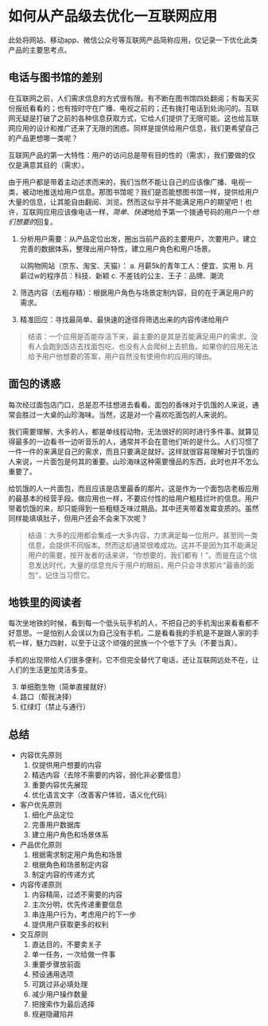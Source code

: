 # 如何从产品级去优化一互联网应用
此处将网站、移动app、微信公众号等互联网产品简称应用，仅记录一下优化此类产品的主要思考点。

## 电话与图书馆的差别
在互联网之前，人们需求信息的方式很有限。有不断在图书馆四处翻阅；有每天买份报纸看看的；也有按时守在广播、电视之前的；还有拨打电话到处询问的。互联网无疑是打破了之前的各种信息获取方式，它给人们提供了无限可能。这也给互联网应用的设计和推广还来了无限的困惑。同样是提供给用户信息，我们更希望自己的产品更想哪一类呢？

互联网产品的第一大特性：用户的访问总是带有目的性的（需求），我们要做的仅仅是满意其目的（需求）。

由于用户都是带着主动述求而来的，我们当然不能让自己的应该像广播、电视一类，被动地推送给用户信息。那图书馆呢？我们是否能想图书馆一样，提供给用户大量的信息，让其能自由翻阅、浏览。然而这似乎并不能满足用户的期望吧！也许，互联网应用应该像电话一样，*简单*、*快速*地给予第一个拨通号码的用户一个*他们想要的*回复。

1. 分析用户需要：从产品定位出发，圈出当前产品的主要用户，次要用户。建立完善的数据体系，整理出用户特性，建立用户角色和用户场景。

    以购物网站（京东、淘宝、天猫）：
    a. 月薪5k的青年工人：便宜、实用
    b. 月薪过w的程序员：科技、新颖
    c. 不差钱的公主、王子：品牌、潮流

2. 筛选内容（去粗存精）：根据用户角色与场景定制内容，目的在于满足用户的需求。
3. 精准回应：寻找最简单、最快速的途径将筛选出来的内容传递给用户

> 结语：一个应用是否能存活下来，最主要的是其是否能满足用户的需求。没有人会跑到饭店去找面包吃，也没有人会爬树上去抓鱼。如果你的应用无法给予用户他想要的答案，用户自然没有使用你的应用的理由。

## 面包的诱惑
每次经过面包店门口，总是忍不往想进去看看。面包的香味对于饥饿的人来说，通常会胜过一大桌的山珍海味。当然，这是对一个喜欢吃面包的人来说的。

我们需要理解，大多的人，都是单线程动物，无法很好的同时进行多件事。就算见得最多的一边看书一边听音乐的人，通常并不会在意他们听的是什么。人们习惯了一件一件的来满足自己的需求，而且只要满足就好。这样就很容易理解对于饥饿的人来说，一片面包是何其的重要。山珍海味这种需要慢品的东西，此时也并不怎么重要了。

给饥饿的人一片面包，而且应该是店里最香的那片。这是作为一个面包店老板应用的最基本的经营手段。做应用也一样，不要应付性的给用户粗枝烂叶的信息。用户带着饥饿的来，却只能得到一些粗糙乏味过期品，其中还夹带着发霉变质的。虽然同样能填填肚子，但用户还会不会来下次呢？

> 结语：大多的应用都会集成一大多内容，力求满足每一位用户。甚至同一类信息，会提供不同版本。然而这却通常很难成功。这并不是因为其不能满足用户的需要，按开发者的话来讲，“你想要的，我们都有！”。而是在这个信息发达时代，大量的信息充斥于用户的眼前，用户只会寻求那片“最香的面包”，记住当习惯它。

## 地铁里的阅读者
每次坐地铁的时候，看到每一个低头玩手机的人，不把自己的手机淘出来看看都不好意思。一是怕别人会误以为自己没有手机，二是看看我的手机是不是跟人家的手机一样，魅力四射，以至于让这个顽强的民族一个个低下了头（不要当真）。

手机的出现带给人们很多便利，它不但完全替代了电话，还让互联网远处不在，让人们的生活更加灵活多变。

3. 单细胞生物（简单直接就好）
5. 路口（帮我决择）
6. 红绿灯（禁止与通行）

## 总结
* 内容优先原则
    1. 仅提供用户想要的内容
    2. 精选内容（去除不需要的内容，弱化非必要信息）
    3. 重要内容优先展现
    4. 优化语言文字（改善客户体验，语义化代码）
* 客户优先原则
    1. 细化产品定位
    2. 完善用户数据库
    3. 建立用户角色和场景体系
* 产品优化原则
    1. 根据需求制定用户角色和场景
    2. 根据角色和场景制定内容
    3. 制定内容的传递方式
* 内容传递原则
    1. 内容精简，过滤不需要的内容
    2. 主次分明，优先传递重要信息
    3. 串连用户行为，考虑用户的下一步
    4. 提供用户获取更多的权利
* 交互原则
    1. 直达目的，不要卖关子
    2. 单一任务，一次给做一件事
    3. 重要步骤放前面
    4. 预设通用选项
    5. 可跳过非必填处理
    6. 减少用户操作数量
    7. 把搜索作为最后选择
    8. 规避隐藏陷井
